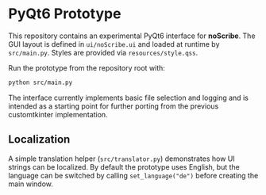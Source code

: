 # PyQt6 Prototype

This repository contains an experimental PyQt6 interface for **noScribe**.
The GUI layout is defined in `ui/noScribe.ui` and loaded at runtime by
`src/main.py`. Styles are provided via `resources/style.qss`.

Run the prototype from the repository root with:

```bash
python src/main.py
```

The interface currently implements basic file selection and logging and is
intended as a starting point for further porting from the previous
customtkinter implementation.

## Localization

A simple translation helper (`src/translator.py`) demonstrates how UI strings
can be localized. By default the prototype uses English, but the language can
be switched by calling `set_language("de")` before creating the main window.
